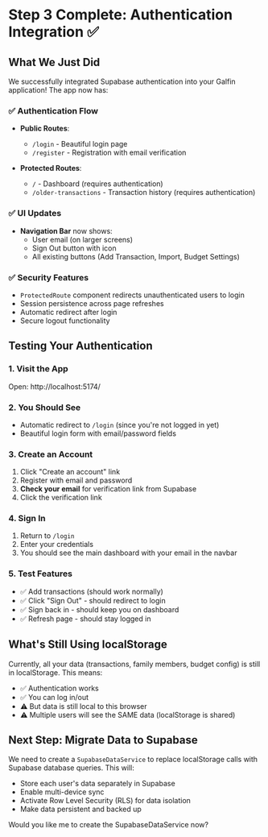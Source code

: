 # Step 3 Complete: Authentication Integration ✅

## What We Just Did

We successfully integrated Supabase authentication into your Galfin application! The app now has:

### ✅ Authentication Flow
- **Public Routes**: 
  - `/login` - Beautiful login page
  - `/register` - Registration with email verification
  
- **Protected Routes**: 
  - `/` - Dashboard (requires authentication)
  - `/older-transactions` - Transaction history (requires authentication)

### ✅ UI Updates
- **Navigation Bar** now shows:
  - User email (on larger screens)
  - Sign Out button with icon
  - All existing buttons (Add Transaction, Import, Budget Settings)

### ✅ Security Features
- `ProtectedRoute` component redirects unauthenticated users to login
- Session persistence across page refreshes
- Automatic redirect after login
- Secure logout functionality

## Testing Your Authentication

### 1. Visit the App
Open: http://localhost:5174/

### 2. You Should See
- Automatic redirect to `/login` (since you're not logged in yet)
- Beautiful login form with email/password fields

### 3. Create an Account
1. Click "Create an account" link
2. Register with email and password
3. **Check your email** for verification link from Supabase
4. Click the verification link

### 4. Sign In
1. Return to `/login`
2. Enter your credentials
3. You should see the main dashboard with your email in the navbar

### 5. Test Features
- ✅ Add transactions (should work normally)
- ✅ Click "Sign Out" - should redirect to login
- ✅ Sign back in - should keep you on dashboard
- ✅ Refresh page - should stay logged in

## What's Still Using localStorage

Currently, all your data (transactions, family members, budget config) is still in localStorage. This means:
- ✅ Authentication works
- ✅ You can log in/out
- ⚠️ But data is still local to this browser
- ⚠️ Multiple users will see the SAME data (localStorage is shared)

## Next Step: Migrate Data to Supabase

We need to create a `SupabaseDataService` to replace localStorage calls with Supabase database queries. This will:
- Store each user's data separately in Supabase
- Enable multi-device sync
- Activate Row Level Security (RLS) for data isolation
- Make data persistent and backed up

Would you like me to create the SupabaseDataService now?
